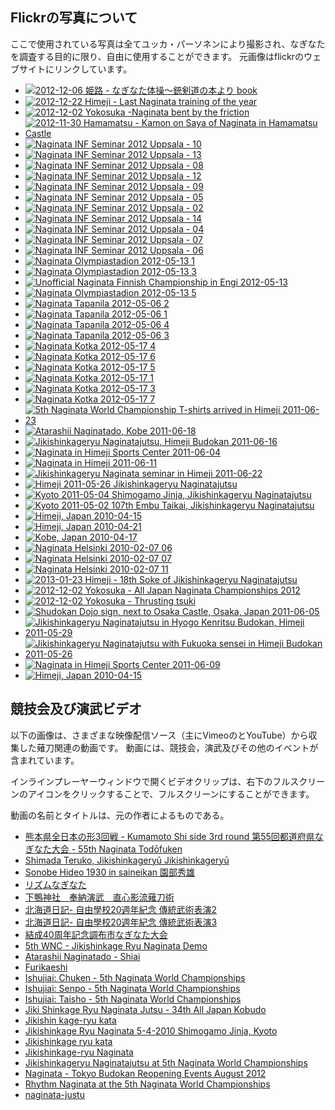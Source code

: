 ## Flickrの写真について

ここで使用されている写真は全てユッカ・パーソネンにより撮影され、なぎなたを調査する目的に限り、自由に使用することができます。
元画像はflickrのウェブサイトにリンクしています。


-   [![2012-12-06 姫路 - なぎなた体操〜銃剣道の本より
    book](http://farm9.static.flickr.com/8362/8450641664_fea2b93757_s.jpg)](http://farm9.static.flickr.com/8362/8450641664_fea2b93757_z.jpg "2012-12-06 姫路 - なぎなた体操〜銃剣道の本より")
-   [![2012-12-22 Himeji - Last Naginata training of the
    year](http://farm9.static.flickr.com/8084/8310222005_f8fd5e3497_s.jpg)](http://farm9.static.flickr.com/8084/8310222005_f8fd5e3497_z.jpg "2012-12-22 姫路 - 今年最後のなぎなたの稽古")
-   [![2012-12-02 Yokosuka -Naginata bent by the
    friction](http://farm9.static.flickr.com/8364/8310167633_49559323f3_s.jpg)](http://farm9.static.flickr.com/8364/8310167633_49559323f3_z.jpg "2012-12-02 Yokosuka -Naginata bent by the friction")
-   [![2012-11-30 Hamamatsu - Kamon on Saya of Naginata in Hamamatsu
    Castle](http://farm9.static.flickr.com/8493/8310434296_6376408a49_s.jpg)](http://farm9.static.flickr.com/8493/8310434296_6376408a49_z.jpg "2012-11-30 Hamamatsu - Kamon on Saya of Naginata in Hamamatsu Castle")
-   [![Naginata INF Seminar 2012 Uppsala -
    10](http://farm9.static.flickr.com/8180/7896503292_ec80ff1b79_s.jpg)](http://farm9.static.flickr.com/8180/7896503292_ec80ff1b79_z.jpg "Naginata INF Seminar 2012 Uppsala - 10")
-   [![Naginata INF Seminar 2012 Uppsala -
    13](http://farm9.static.flickr.com/8461/7896512612_8793b62e5c_s.jpg)](http://farm9.static.flickr.com/8461/7896512612_8793b62e5c_z.jpg "Naginata INF Seminar 2012 Uppsala - 13")
-   [![Naginata INF Seminar 2012 Uppsala -
    08](http://farm9.static.flickr.com/8310/7896497718_fe55710472_s.jpg)](http://farm9.static.flickr.com/8310/7896497718_fe55710472_z.jpg "Naginata INF Seminar 2012 Uppsala - 08")
-   [![Naginata INF Seminar 2012 Uppsala -
    12](http://farm9.static.flickr.com/8031/7896510078_3784100263_s.jpg)](http://farm9.static.flickr.com/8031/7896510078_3784100263_z.jpg "Naginata INF Seminar 2012 Uppsala - 12")
-   [![Naginata INF Seminar 2012 Uppsala -
    09](http://farm9.static.flickr.com/8446/7896500648_f48c9c8317_s.jpg)](http://farm9.static.flickr.com/8446/7896500648_f48c9c8317_z.jpg "Naginata INF Seminar 2012 Uppsala - 09")
-   [![Naginata INF Seminar 2012 Uppsala -
    05](http://farm9.static.flickr.com/8461/7896487956_dce6c1843e_s.jpg)](http://farm9.static.flickr.com/8461/7896487956_dce6c1843e_z.jpg "Naginata INF Seminar 2012 Uppsala - 05")
-   [![Naginata INF Seminar 2012 Uppsala -
    02](http://farm9.static.flickr.com/8308/7896472998_40e781294b_s.jpg)](http://farm9.static.flickr.com/8308/7896472998_40e781294b_z.jpg "Naginata INF Seminar 2012 Uppsala - 02")
-   [![Naginata INF Seminar 2012 Uppsala -
    14](http://farm9.static.flickr.com/8315/7896514856_41f04cb760_s.jpg)](http://farm9.static.flickr.com/8315/7896514856_41f04cb760_z.jpg "Naginata INF Seminar 2012 Uppsala - 14")
-   [![Naginata INF Seminar 2012 Uppsala -
    04](http://farm9.static.flickr.com/8170/7896486144_6dc0bc0a9f_s.jpg)](http://farm9.static.flickr.com/8170/7896486144_6dc0bc0a9f_z.jpg "Naginata INF Seminar 2012 Uppsala - 04")
-   [![Naginata INF Seminar 2012 Uppsala -
    07](http://farm9.static.flickr.com/8301/7896495090_f071163601_s.jpg)](http://farm9.static.flickr.com/8301/7896495090_f071163601_z.jpg "Naginata INF Seminar 2012 Uppsala - 07")
-   [![Naginata INF Seminar 2012 Uppsala -
    06](http://farm9.static.flickr.com/8456/7896492076_fe637292d2_s.jpg)](http://farm9.static.flickr.com/8456/7896492076_fe637292d2_z.jpg "Naginata INF Seminar 2012 Uppsala - 06")
-   [![Naginata Olympiastadion 2012-05-13
    1](http://farm9.static.flickr.com/8018/7325914770_e23060cbac_s.jpg)](http://farm9.static.flickr.com/8018/7325914770_e23060cbac_z.jpg "Naginata Olympiastadion 2012-05-13 1")
-   [![Naginata Olympiastadion 2012-05-13
    3](http://farm8.static.flickr.com/7103/7325915808_915e607c6f_s.jpg)](http://farm8.static.flickr.com/7103/7325915808_915e607c6f_z.jpg "Naginata Olympiastadion 2012-05-13 3")
-   [![Unofficial Naginata Finnish Championship in Engi
    2012-05-13](http://farm8.static.flickr.com/7220/7325916622_d06f075c74_s.jpg)](http://farm8.static.flickr.com/7220/7325916622_d06f075c74_z.jpg "Unofficial Naginata Finnish Championship in Engi 2012-05-13")
-   [![Naginata Olympiastadion 2012-05-13
    5](http://farm8.static.flickr.com/7222/7325917160_0fbed0005f_s.jpg)](http://farm8.static.flickr.com/7222/7325917160_0fbed0005f_z.jpg "Naginata Olympiastadion 2012-05-13 5")
-   [![Naginata Tapanila 2012-05-06
    2](http://farm8.static.flickr.com/7102/7322793128_6ecbf9ba35_s.jpg)](http://farm8.static.flickr.com/7102/7322793128_6ecbf9ba35_z.jpg "Naginata Tapanila 2012-05-06 2")
-   [![Naginata Tapanila 2012-05-06
    1](http://farm8.static.flickr.com/7097/7322791966_12d05c342e_s.jpg)](http://farm8.static.flickr.com/7097/7322791966_12d05c342e_z.jpg "Naginata Tapanila 2012-05-06 1")
-   [![Naginata Tapanila 2012-05-06
    4](http://farm8.static.flickr.com/7215/7322793674_46af1663f4_s.jpg)](http://farm8.static.flickr.com/7215/7322793674_46af1663f4_z.jpg "Naginata Tapanila 2012-05-06 4")
-   [![Naginata Tapanila 2012-05-06
    3](http://farm8.static.flickr.com/7240/7322796388_03e5127f42_s.jpg)](http://farm8.static.flickr.com/7240/7322796388_03e5127f42_z.jpg "Naginata Tapanila 2012-05-06 3")
-   [![Naginata Kotka 2012-05-17
    4](http://farm8.static.flickr.com/7095/7322720230_13d51d3fe5_s.jpg)](http://farm8.static.flickr.com/7095/7322720230_13d51d3fe5_z.jpg "Naginata Kotka 2012-05-17 4")
-   [![Naginata Kotka 2012-05-17
    6](http://farm8.static.flickr.com/7237/7322721756_f2dd161603_s.jpg)](http://farm8.static.flickr.com/7237/7322721756_f2dd161603_z.jpg "Naginata Kotka 2012-05-17 6")
-   [![Naginata Kotka 2012-05-17
    5](http://farm8.static.flickr.com/7090/7322721174_37084e99e3_s.jpg)](http://farm8.static.flickr.com/7090/7322721174_37084e99e3_z.jpg "Naginata Kotka 2012-05-17 5")
-   [![Naginata Kotka 2012-05-17
    1](http://farm9.static.flickr.com/8148/7322717598_0451681c9f_s.jpg)](http://farm9.static.flickr.com/8148/7322717598_0451681c9f_z.jpg "Naginata Kotka 2012-05-17 1")
-   [![Naginata Kotka 2012-05-17
    3](http://farm9.static.flickr.com/8015/7322719398_8cf48943cd_s.jpg)](http://farm9.static.flickr.com/8015/7322719398_8cf48943cd_z.jpg "Naginata Kotka 2012-05-17 3")
-   [![Naginata Kotka 2012-05-17
    7](http://farm8.static.flickr.com/7229/7322723630_6b6f96827f_s.jpg)](http://farm8.static.flickr.com/7229/7322723630_6b6f96827f_z.jpg "Naginata Kotka 2012-05-17 7")
-   [![5th Naginata World Championship T-shirts arrived in Himeji
    2011-06-23](http://farm7.static.flickr.com/6021/6004950535_3e14c0577b_s.jpg)](http://farm7.static.flickr.com/6021/6004950535_3e14c0577b_z.jpg "5th Naginata World Championship T-shirts arrived in Himeji 2011-06-23")
-   [![Atarashii Naginatado, Kobe
    2011-06-18](http://farm7.static.flickr.com/6132/5988483341_e0f32e72b2_s.jpg)](http://farm7.static.flickr.com/6132/5988483341_e0f32e72b2_z.jpg "Atarashii Naginatado, Kobe 2011-06-18")
-   [![Jikishinkageryu Naginatajutsu, Himeji Budokan
    2011-06-16](http://farm7.static.flickr.com/6030/5988482559_c7f38f2417_s.jpg)](http://farm7.static.flickr.com/6030/5988482559_c7f38f2417_z.jpg "Jikishinkageryu Naginatajutsu, Himeji Budokan 2011-06-16")
-   [![Naginata in Himeji Sports Center
    2011-06-04](http://farm7.static.flickr.com/6149/5973529225_c13bf69915_s.jpg)](http://farm7.static.flickr.com/6149/5973529225_c13bf69915_z.jpg "Naginata in Himeji Sports Center 2011-06-04")
-   [![Naginata in Himeji
    2011-06-11](http://farm6.static.flickr.com/5191/5896930485_bc7a7e2b6c_s.jpg)](http://farm6.static.flickr.com/5191/5896930485_bc7a7e2b6c_z.jpg "Naginata in Himeji 2011-06-11")
-   [![Jikishinkageryu Naginata seminar in Himeji
    2011-06-22](http://farm6.static.flickr.com/5103/5892262839_89ba17ac87_s.jpg)](http://farm6.static.flickr.com/5103/5892262839_89ba17ac87_z.jpg "Jikishinkageryu Naginata seminar in Himeji 2011-06-22")
-   [![Himeji 2011-05-26 Jikishinkageryu
    Naginatajutsu](http://farm3.static.flickr.com/2514/5763043905_5a542834cf_s.jpg)](http://farm3.static.flickr.com/2514/5763043905_5a542834cf_z.jpg "Himeji 2011-05-26 Jikishinkageryu Naginatajutsu")
-   [![Kyoto 2011-05-04 Shimogamo Jinja, Jikishinkageryu
    Naginatajutsu](http://farm6.static.flickr.com/5185/5763043699_fcda29747e_s.jpg)](http://farm6.static.flickr.com/5185/5763043699_fcda29747e_z.jpg "Kyoto 2011-05-04 Shimogamo Jinja, Jikishinkageryu Naginatajutsu")
-   [![Kyoto 2011-05-02 107th Embu Taikai, Jikishinkageryu
    Naginatajutsu](http://farm3.static.flickr.com/2291/5763589730_ae7116f625_s.jpg)](http://farm3.static.flickr.com/2291/5763589730_ae7116f625_z.jpg "Kyoto 2011-05-02 107th Embu Taikai, Jikishinkageryu Naginatajutsu")
-   [![Himeji, Japan
    2010-04-15](http://farm4.static.flickr.com/3371/4632519379_88b217df5e_s.jpg)](http://farm4.static.flickr.com/3371/4632519379_88b217df5e_z.jpg "Himeji, Japan 2010-04-15")
-   [![Himeji, Japan
    2010-04-21](http://farm4.static.flickr.com/3283/4595256326_37148e5411_s.jpg)](http://farm4.static.flickr.com/3283/4595256326_37148e5411_z.jpg "Himeji, Japan 2010-04-21")
-   [![Kobe, Japan
    2010-04-17](http://farm2.static.flickr.com/1116/4593691496_b30c388351_s.jpg)](http://farm2.static.flickr.com/1116/4593691496_b30c388351_z.jpg "Kobe, Japan 2010-04-17")
-   [![Naginata Helsinki 2010-02-07
    06](http://farm3.static.flickr.com/2692/4339160168_08dc1a9d81_s.jpg)](http://farm3.static.flickr.com/2692/4339160168_08dc1a9d81_z.jpg "Naginata Helsinki 2010-02-07 06")
-   [![Naginata Helsinki 2010-02-07
    07](http://farm5.static.flickr.com/4011/4339162394_b87994a1bb_s.jpg)](http://farm5.static.flickr.com/4011/4339162394_b87994a1bb_z.jpg "Naginata Helsinki 2010-02-07 07")
-   [![Naginata Helsinki 2010-02-07
    11](http://farm5.static.flickr.com/4008/4338427189_f89d2db2b5_s.jpg)](http://farm5.static.flickr.com/4008/4338427189_f89d2db2b5_z.jpg "Naginata Helsinki 2010-02-07 11")
-   [![2013-01-23 Himeji - 18th Soke of Jikishinkageryu
    Naginatajutsu](http://farm9.static.flickr.com/8184/8436921185_42a4c6a463_s.jpg)](http://farm9.static.flickr.com/8184/8436921185_42a4c6a463_z.jpg "2013-01-23 Himeji - 18th Soke of Jikishinkageryu Naginatajutsu")
-   [![2012-12-02 Yokosuka - All Japan Naginata Championships
    2012](http://farm9.static.flickr.com/8071/8311210012_4db397cd88_s.jpg)](http://farm9.static.flickr.com/8071/8311210012_4db397cd88_z.jpg "2012-12-02 Yokosuka - All Japan Naginata Championships 2012")
-   [![2012-12-02 Yokosuka - Thrusting
    tsuki](http://farm9.static.flickr.com/8222/8310163991_2311baf6ef_s.jpg)](http://farm9.static.flickr.com/8222/8310163991_2311baf6ef_z.jpg "2012-12-02 Yokosuka - Thrusting tsuki")
-   [![Shudokan Dojo sign, next to Osaka Castle, Osaka, Japan
    2011-06-05](http://farm9.static.flickr.com/8324/8091033492_065d0cc99f_s.jpg)](http://farm9.static.flickr.com/8324/8091033492_065d0cc99f_z.jpg "Shudokan Dojo sign, next to Osaka Castle, Osaka, Japan 2011-06-05")
-   [![Jikishinkageryu Naginatajutsu in Hyogo Kenritsu Budokan, Himeji
    2011-05-29](http://farm7.static.flickr.com/6071/6025333946_d18d4484bc_s.jpg)](http://farm7.static.flickr.com/6071/6025333946_d18d4484bc_z.jpg "Jikishinkageryu Naginatajutsu in Hyogo Kenritsu Budokan, Himeji 2011-05-29")
-   [![Jikishinkageryu Naginatajutsu with Fukuoka sensei in Himeji Budokan
    2011-05-26](http://farm7.static.flickr.com/6128/6024779061_de8bc8c77f_s.jpg)](http://farm7.static.flickr.com/6128/6024779061_de8bc8c77f_z.jpg "Jikishinkageryu Naginatajutsu with Fukuoka sensei in Himeji Budokan 2011-05-26")
-   [![Naginata in Himeji Sports Center
    2011-06-09](http://farm7.static.flickr.com/6089/6025334076_bfeb0aa7a6_s.jpg)](http://farm7.static.flickr.com/6089/6025334076_bfeb0aa7a6_z.jpg "Naginata in Himeji Sports Center 2011-06-09")
-   [![Himeji, Japan
    2010-04-15](http://farm5.static.flickr.com/4070/4632520539_aaba8e61fa_s.jpg)](http://farm5.static.flickr.com/4070/4632520539_aaba8e61fa_z.jpg "Himeji, Japan 2010-04-15")


## 競技会及び演武ビデオ

以下の画像は、さまざまな映像配信ソース（主にVimeoのとYouTube）から収集した薙刀関連の動画です。
動画には、競技会，演武及びその他のイベントが含まれています。


インラインプレーヤーウィンドウで開くビデオクリップは、右下のフルスクリーンのアイコンをクリックすることで、フルスクリーンにすることができます。

動画の名前とタイトルは、元の作者によるものである。


-   [熊本県全日本の形3回戦 - Kumamoto Shi side 3rd round 第55回都道府県なぎなた大会 - 55th Naginata Todōfuken](https://www.youtube.com/watch?v=lsZYk1dmffI "熊本県仕の方3回戦 - Kumamoto Shi side 3rd round 第55回都道府県なぎなた大会 - 55th Naginata Todōfuken")
-   [Shimada Teruko, Jikishinkageryū Jikishinkageryū](http://www.youtube.com/watch?v=G9T2FAJ3kzQ "Shimada Teruko, Jikishinkageryū Jikishinkageryū")
-   [Sonobe Hideo 1930 in saineikan 園部秀雄](http://www.youtube.com/watch?v=NtJlD11pj5k "Sonobe Hideo 1930 in saineikan 園部秀雄")
-   [リズムなぎなた](http://www.youtube.com/watch?v=vRB8Fkevcc8 "リズムなぎなた")
-   [下鴨神社　奉納演武　直心影流薙刀術](http://www.youtube.com/watch?v=DiCwRBds458 "下鴨神社　奉納演武　直心影流薙刀術 / Youtube - kuniedasagami2008")
-   [北海道日記- 自由學校20週年紀念 傳統武術表演2](http://www.youtube.com/watch?v=0TOaYDdhqlk "北海道日記- 自由學校20週年紀念 傳統武術表演2 / Youtube - kanedino")
-   [北海道日記- 自由學校20週年紀念 傳統武術表演3](http://www.youtube.com/watch?v=3horKHbL7I8 "北海道日記- 自由學校20週年紀念 傳統武術表演3 / Youtube - kanedino")
-   [結成40周年記念調布市なぎなた大会](http://www.youtube.com/watch?v=v696WandAw8 "結成40周年記念調布市なぎなた大会 / Youtube - osuga01")
-   [5th WNC - Jikishinkage Ryu Naginata Demo](http://www.youtube.com/watch?v=XIfImDzR-Yg "5th WNC - Jikishinkage Ryu Naginata Demo / Youtube - koukenK3")
-   [Atarashii Naginatado - Shiai](http://vimeo.com/6520199 "Atarashii Naginatado - Shiai / Vimeo - Juga Paazmaya")
-   [Furikaeshi](http://www.youtube.com/watch?v=WPud9FUkuS8 "Furikaeshi / Youtube - lolinternetslol")
-   [Ishujiai: Chuken - 5th Naginata World Championships](http://vimeo.com/50069067 "Ishujiai: Chuken - 5th Naginata World Championships / Vimeo - Juga Paazmaya")
-   [Ishujiai: Senpo - 5th Naginata World Championships](http://vimeo.com/50070446 "Ishujiai: Senpo - 5th Naginata World Championships / Vimeo - Juga Paazmaya")
-   [Ishujiai: Taisho - 5th Naginata World Championships](http://vimeo.com/50068282 "Ishujiai: Taisho - 5th Naginata World Championships / Vimeo - Juga Paazmaya")
-   [Jiki Shinkage Ryu Naginata Jutsu - 34th All Japan Kobudo](http://www.youtube.com/watch?v=a5VqaxmgVvU "Jiki Shinkage Ryu Naginata Jutsu - 34th All Japan Kobudo / Youtube - BudoExport & Seido")
-   [Jikishin kage-ryu kata](http://www.youtube.com/watch?v=IibZC8PBYns "Jikishin kage-ryu kata / Youtube - lolinternetslol")
-   [Jikishinkage Ryu Naginata 5-4-2010 Shimogamo Jinja, Kyoto](http://www.youtube.com/watch?v=ntwaxNRAYmM "Jikishinkage Ryu Naginata 5-4-2010 Shimogamo Jinja, Kyoto / Youtube - mekugi")
-   [Jikishinkage ryu kata](http://www.youtube.com/watch?v=jaRA2zY_VhU "Jikishinkage ryu  kata / Youtube - lolinternetslol")
-   [Jikishinkage-ryu Naginata](http://www.youtube.com/watch?v=64cmdEUl_jc "Jikishinkage-ryu Naginata / Youtube - KendoWorld")
-   [Jikishinkageryu Naginatajutsu at 5th Naginata World Championships](http://vimeo.com/50043587 "Jikishinkageryu Naginatajutsu at 5th Naginata World Championships / Vimeo - Juga Paazmaya")
-   [Naginata - Tokyo Budokan Reopening Events August 2012](http://www.youtube.com/watch?v=r1YGdzXQDZw "Naginata - Tokyo Budokan Reopening Events August 2012 / GuillaumeErard.com - Life in Japan and Budo")
-   [Rhythm Naginata at the 5th Naginata World Championships](http://vimeo.com/50075290 "Rhythm Naginata at the 5th Naginata World Championships / Vimeo - Juga Paazmaya")
-   [naginata-justu](http://www.youtube.com/watch?v=V7ed641wnCE "naginata-justu / Youtube - slimeslayer")
